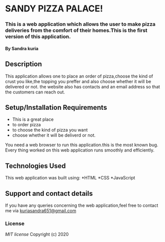 # SANDY PIZZA PALACE!

### This is a web application which allows the user to make pizza deliveries from the comfort of their homes.This is the first version of this application.
#### By **Sandra kuria**

## Description
This application allows one to place an order of pizza,choose the kind of crust you like,the topping you preffer and also choose whether it will be delivered or not.
the website also has contacts and an email address so that the customers can reach out.

## Setup/Installation Requirements
* This is a great place
* to order pizza
* to choose the kind of pizza you want
* choose whether it will be deliverd or not.

You need a web browser to run this application.this is the most known bug.
Every thing worked on this web application runs smoothly and efficiently.

## Technologies Used
This web application was built using:
*HTML
*CSS
*JavaScript

## Support and contact details
If you have any queries concerning the web application,feel free to contact me via kuriasandra651@gmail.com

### License
*MIT license*
Copyright (c) 2020 

